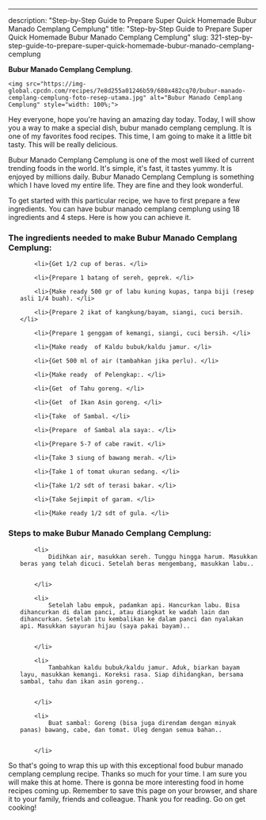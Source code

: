 ---
description: "Step-by-Step Guide to Prepare Super Quick Homemade Bubur Manado Cemplang Cemplung"
title: "Step-by-Step Guide to Prepare Super Quick Homemade Bubur Manado Cemplang Cemplung"
slug: 321-step-by-step-guide-to-prepare-super-quick-homemade-bubur-manado-cemplang-cemplung

<p>
	<strong>Bubur Manado Cemplang Cemplung</strong>. 
	
</p>
<p>
	
	<img src="https://img-global.cpcdn.com/recipes/7e8d255a01246b59/680x482cq70/bubur-manado-cemplang-cemplung-foto-resep-utama.jpg" alt="Bubur Manado Cemplang Cemplung" style="width: 100%;">
	
	
</p>
<p>
	Hey everyone, hope you're having an amazing day today. Today, I will show you a way to make a special dish, bubur manado cemplang cemplung. It is one of my favorites food recipes. This time, I am going to make it a little bit tasty. This will be really delicious.
</p>
	
<p>
	
</p>
<p>
	Bubur Manado Cemplang Cemplung is one of the most well liked of current trending foods in the world. It's simple, it's fast, it tastes yummy. It is enjoyed by millions daily. Bubur Manado Cemplang Cemplung is something which I have loved my entire life. They are fine and they look wonderful.
</p>

<p>
To get started with this particular recipe, we have to first prepare a few ingredients. You can have bubur manado cemplang cemplung using 18 ingredients and 4 steps. Here is how you can achieve it.
</p>

<h3>The ingredients needed to make Bubur Manado Cemplang Cemplung:</h3>

<ol>
	
		<li>{Get 1/2 cup of beras. </li>
	
		<li>{Prepare 1 batang of sereh, geprek. </li>
	
		<li>{Make ready 500 gr of labu kuning kupas, tanpa biji (resep asli 1/4 buah). </li>
	
		<li>{Prepare 2 ikat of kangkung/bayam, siangi, cuci bersih. </li>
	
		<li>{Prepare 1 genggam of kemangi, siangi, cuci bersih. </li>
	
		<li>{Make ready  of Kaldu bubuk/kaldu jamur. </li>
	
		<li>{Get 500 ml of air (tambahkan jika perlu). </li>
	
		<li>{Make ready  of Pelengkap:. </li>
	
		<li>{Get  of Tahu goreng. </li>
	
		<li>{Get  of Ikan Asin goreng. </li>
	
		<li>{Take  of Sambal. </li>
	
		<li>{Prepare  of Sambal ala saya:. </li>
	
		<li>{Prepare 5-7 of cabe rawit. </li>
	
		<li>{Take 3 siung of bawang merah. </li>
	
		<li>{Take 1 of tomat ukuran sedang. </li>
	
		<li>{Take 1/2 sdt of terasi bakar. </li>
	
		<li>{Take Sejimpit of garam. </li>
	
		<li>{Make ready 1/2 sdt of gula. </li>
	
</ol>
<p>
	
</p>

<h3>Steps to make Bubur Manado Cemplang Cemplung:</h3>

<ol>
	
		<li>
			Didihkan air, masukkan sereh. Tunggu hingga harum. Masukkan beras yang telah dicuci. Setelah beras mengembang, masukkan labu..
			
			
		</li>
	
		<li>
			Setelah labu empuk, padamkan api. Hancurkan labu. Bisa dihancurkan di dalam panci, atau diangkat ke wadah lain dan dihancurkan. Setelah itu kembalikan ke dalam panci dan nyalakan api. Masukkan sayuran hijau (saya pakai bayam)..
			
			
		</li>
	
		<li>
			Tambahkan kaldu bubuk/kaldu jamur. Aduk, biarkan bayam layu, masukkan kemangi. Koreksi rasa. Siap dihidangkan, bersama sambal, tahu dan ikan asin goreng..
			
			
		</li>
	
		<li>
			Buat sambal: Goreng (bisa juga direndam dengan minyak panas) bawang, cabe, dan tomat. Uleg dengan semua bahan..
			
			
		</li>
	
</ol>

<p>
	
</p>

<p>
	So that's going to wrap this up with this exceptional food bubur manado cemplang cemplung recipe. Thanks so much for your time. I am sure you will make this at home. There is gonna be more interesting food in home recipes coming up. Remember to save this page on your browser, and share it to your family, friends and colleague. Thank you for reading. Go on get cooking!
</p>
